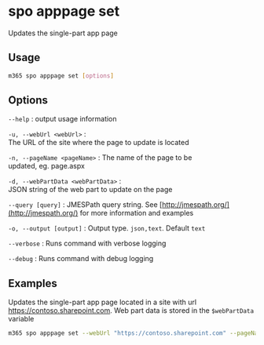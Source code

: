 # spo apppage set

Updates the single-part app page

## Usage

```sh
m365 spo apppage set [options]
```

## Options

`--help`
: output usage information

`-u, --webUrl <webUrl>`
: The URL of the site where the page to update is located

`-n, --pageName <pageName>`
: The name of the page to be updated, eg. page.aspx

`-d, --webPartData <webPartData>`
: JSON string of the web part to update on the page

`--query [query]`
: JMESPath query string. See [http://jmespath.org/](http://jmespath.org/) for more information and examples

`-o, --output [output]`
: Output type. `json,text`. Default `text`

`--verbose`
: Runs command with verbose logging

`--debug`
: Runs command with debug logging

## Examples

Updates the single-part app page located in a site with url https://contoso.sharepoint.com. Web part data is stored in the `$webPartData` variable

```sh
m365 spo apppage set --webUrl "https://contoso.sharepoint.com" --pageName "Contoso.aspx" --webPartData $webPartData
```
